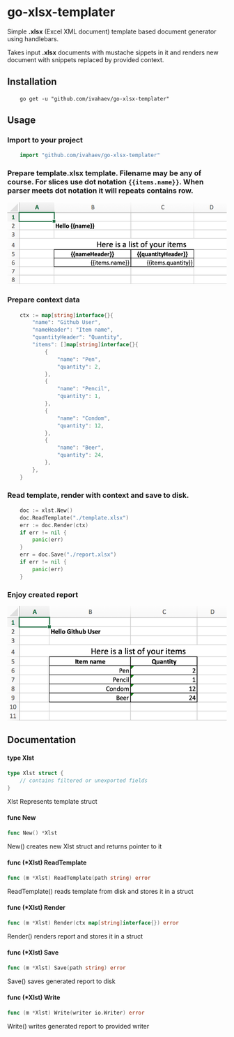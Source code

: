 # go-xlsx-templater
Simple **.xlsx** (Excel XML document) template based document generator using handlebars.

Takes input **.xlsx** documents with mustache sippets in it and renders new document with snippets replaced by provided context.

## Installation

```
    go get -u "github.com/ivahaev/go-xlsx-templater"
```

## Usage

### Import to your project

```go
    import "github.com/ivahaev/go-xlsx-templater"
```

### Prepare **template.xlsx** template. Filename may be any of course. For slices use dot notation `{{items.name}}`. When parser meets dot notation it will repeats contains row.

![Sample document image](./template.png)

### Prepare context data

```go
    ctx := map[string]interface{}{
        "name": "Github User",
        "nameHeader": "Item name",
        "quantityHeader": "Quantity",
        "items": []map[string]interface{}{
            {
                "name": "Pen",
                "quantity": 2,
            },
            {
                "name": "Pencil",
                "quantity": 1,
            },
            {
                "name": "Condom",
                "quantity": 12,
            },
            {
                "name": "Beer",
                "quantity": 24,
            },
        },
    }
```

### Read template, render with context and save to disk.

```go
    doc := xlst.New()
	doc.ReadTemplate("./template.xlsx")
	err := doc.Render(ctx)
	if err != nil {
		panic(err)
	}
	err = doc.Save("./report.xlsx")
	if err != nil {
		panic(err)
	}
```

### Enjoy created report

![Report image](./report.png)

## Documentation

#### type Xlst

```go
type Xlst struct {
    // contains filtered or unexported fields
}
```

Xlst Represents template struct

#### func  New

```go
func New() *Xlst
```
New() creates new Xlst struct and returns pointer to it

#### func (*Xlst) ReadTemplate

```go
func (m *Xlst) ReadTemplate(path string) error
```
ReadTemplate() reads template from disk and stores it in a struct

#### func (*Xlst) Render

```go
func (m *Xlst) Render(ctx map[string]interface{}) error
```
Render() renders report and stores it in a struct

#### func (*Xlst) Save

```go
func (m *Xlst) Save(path string) error
```
Save() saves generated report to disk

#### func (*Xlst) Write

```go
func (m *Xlst) Write(writer io.Writer) error
```
Write() writes generated report to provided writer
